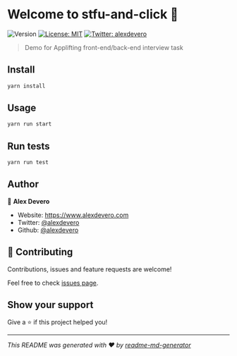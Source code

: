 # Welcome to stfu-and-click 👋
![Version](https://img.shields.io/badge/version-1.0.0-blue.svg?cacheSeconds=2592000)
[![License: MIT](https://img.shields.io/badge/License-MIT-yellow.svg)](#)
[![Twitter: alexdevero](https://img.shields.io/twitter/follow/alexdevero.svg?style=social)](https://twitter.com/alexdevero)

> Demo for Applifting front-end/back-end interview task

## Install

```sh
yarn install
```

## Usage

```sh
yarn run start
```

## Run tests

```sh
yarn run test
```

## Author

👤 **Alex Devero**

* Website: https://www.alexdevero.com
* Twitter: [@alexdevero](https://twitter.com/alexdevero)
* Github: [@alexdevero](https://github.com/alexdevero)

## 🤝 Contributing

Contributions, issues and feature requests are welcome!

Feel free to check [issues page](https://github.com/alexdevero/stfu-and-click/issues). 

## Show your support

Give a ⭐️ if this project helped you!


***
_This README was generated with ❤️ by [readme-md-generator](https://github.com/kefranabg/readme-md-generator)_